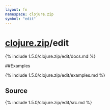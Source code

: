 ```yaml
---
layout: fn
namespace: clojure.zip
symbol: "edit"
---
```


# [clojure.zip](../)/edit

{% include 1.5.0/clojure.zip/edit/docs.md %}

##Examples

{% include 1.5.0/clojure.zip/edit/examples.md %}
## Source
{% include 1.5.0/clojure.zip/edit/src.md %}

